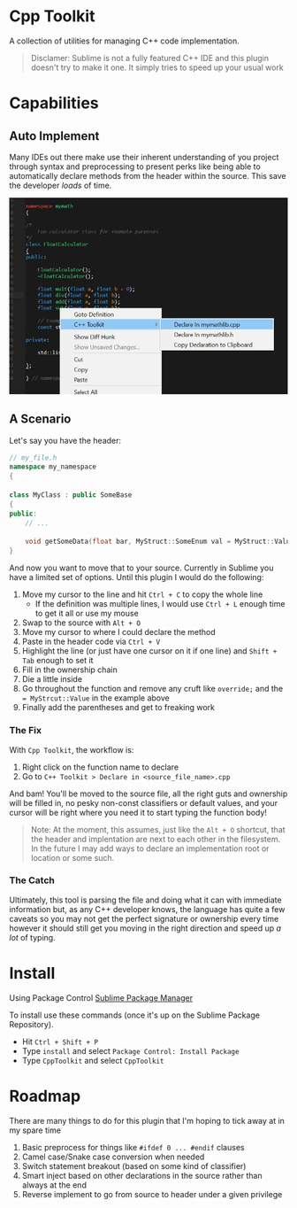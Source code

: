 Cpp Toolkit
===========
A collection of utilities for managing C++ code implementation.

> Disclamer: Sublime is not a fully featured C++ IDE and this plugin doesn't try to make it one. It simply tries to speed up your usual work

# Capabilities

## Auto Implement
Many IDEs out there make use their inherent understanding of you project through syntax and preprocessing to present perks like being able to automatically declare methods from the header within the source. This save the developer _loads_ of time.

![Usability](/img/header_a.jpg?raw=true)

## A Scenario
Let's say you have the header:
```cpp
// my_file.h
namespace my_namespace
{

class MyClass : public SomeBase
{
public:
    // ...

    void getSomeData(float bar, MyStruct::SomeEnum val = MyStruct::Value) const override;
}
```
And now you want to move that to your source. Currently in Sublime you have a limited set of options. Until this plugin I would do the following:

1. Move my cursor to the line and hit `Ctrl + C` to copy the whole line
    * If the definition was multiple lines, I would use `Ctrl + L` enough time to get it all or use my mouse
2. Swap to the source with `Alt + O`
3. Move my cursor to where I could declare the method
4. Paste in the header code via `Ctrl + V`
5. Highlight the line (or just have one cursor on it if one line) and `Shift + Tab` enough to set it
6. Fill in the ownership chain
7. Die a little inside
8. Go throughout the function and remove any cruft like `override;` and the `= MyStrcut::Value` in the example above
9. Finally add the parentheses and get to freaking work

### The Fix
With `Cpp Toolkit`, the workflow is:

1. Right click on the function name to declare
2. Go to `C++ Toolkit > Declare in <source_file_name>.cpp`

And bam! You'll be moved to the source file, all the right guts and ownership will be filled in, no pesky non-const classifiers or default values, and your cursor will be right where you need it to start typing the function body!

> Note: At the moment, this assumes, just like the `Alt + O` shortcut, that the header and implentation are next to each other in the filesystem. In the future I may add ways to declare an implementation root or location or some such.

### The Catch
Ultimately, this tool is parsing the file and doing what it can with immediate information but, as any C++ developer knows, the language has quite a few caveats so you may not get the perfect signature or ownership every time however it should still get you moving in the right direction and speed up _a lot_ of typing.

# Install
Using Package Control [Sublime Package Manager](http://wbond.net/sublime_packages/package_control)

To install use these commands (once it's up on the Sublime Package Repository).

* Hit `Ctrl + Shift + P`
* Type `install` and select `Package Control: Install Package`
* Type `CppToolkit` and select `CppToolkit`

# Roadmap
There are many things to do for this plugin that I'm hoping to tick away at in my spare time

1. Basic preprocess for things like `#ifdef 0 ... #endif` clauses
2. Camel case/Snake case conversion when needed
3. Switch statement breakout (based on some kind of classifier)
4. Smart inject based on other declarations in the source rather than always at the end
5. Reverse implement to go from source to header under a given privilege
